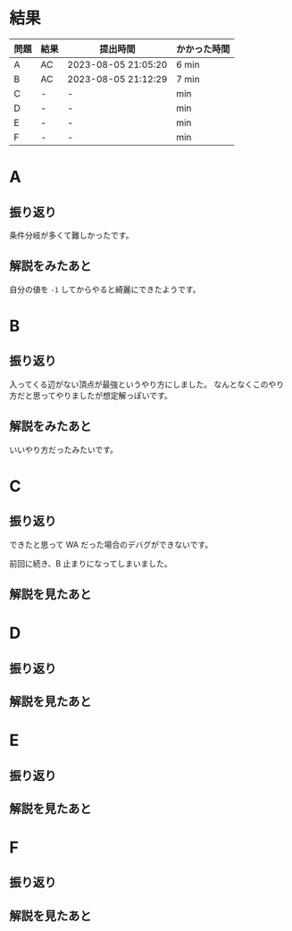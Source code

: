 # 結果

| 問題 | 結果 | 提出時間            | かかった時間 |
|------|------|---------------------|--------------|
| A    | AC   | 2023-08-05 21:05:20 | 6 min        |
| B    | AC   | 2023-08-05 21:12:29 | 7 min        |
| C    | -    | -                   |     min      |
| D    | -    | -                   |     min      |
| E    | -    | -                   |     min      |
| F    | -    | -                   |     min      |

# A

## 振り返り

条件分岐が多くて難しかったです。

## 解説をみたあと

自分の値を `-1` してからやると綺麗にできたようです。

# B

## 振り返り

入ってくる辺がない頂点が最強というやり方にしました。
なんとなくこのやり方だと思ってやりましたが想定解っぽいです。

## 解説をみたあと

いいやり方だったみたいです。

# C

## 振り返り

できたと思って WA だった場合のデバグができないです。

前回に続き、B 止まりになってしまいました。

## 解説を見たあと



# D

## 振り返り

## 解説を見たあと

# E

## 振り返り

## 解説を見たあと

# F

## 振り返り

## 解説を見たあと
